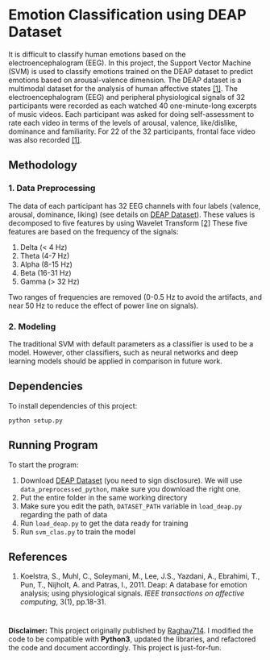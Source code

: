 # Emotion Classification using DEAP Dataset

It is difficult to classify human emotions based on the electroencephalogram (EEG). 
In this project, the Support Vector Machine (SVM) is used to classify emotions trained on the DEAP dataset to 
predict emotions based on arousal-valence dimension.
The DEAP dataset is a multimodal dataset for the analysis of human affective states [\[1\]](#references). 
The electroencephalogram (EEG) and peripheral physiological signals of 32 participants were 
recorded as each watched 40 one-minute-long excerpts of music videos. 
Each participant was asked for doing self-assessment to rate each video in terms of 
the levels of arousal, valence, like/dislike, dominance and familiarity. 
For 22 of the 32 participants, frontal face video was also recorded [\[1\]](#references). 

## Methodology
### 1. Data Preprocessing
The data of each participant has 32 EEG channels with four labels (valence, arousal, dominance, liking) (see details on 
[DEAP Dataset](https://www.eecs.qmul.ac.uk/mmv/datasets/deap/)). These values is decomposed to five features by using 
Wavelet Transform [\[2\]]()
These five features are based on the frequency of the signals: 
1) Delta (< 4 Hz)
2) Theta (4-7 Hz)
3) Alpha (8-15 Hz)
4) Beta (16-31 Hz)
5) Gamma (> 32 Hz)

Two ranges of frequencies are removed (0-0.5 Hz to avoid the artifacts, and near 50 Hz to reduce the effect of power line on signals).

### 2. Modeling
The traditional SVM with default parameters as a classifier is used to be a model. However, other classifiers, 
such as neural networks and deep learning models should be applied in comparison in future work.

## Dependencies
To install dependencies of this project:

```python setup.py```

## Running Program
To start the program:
1. Download [DEAP Dataset](https://www.eecs.qmul.ac.uk/mmv/datasets/deap/) (you need to sign disclosure). We will use `data_preprocessed_python`, make sure you download the right one.
2. Put the entire folder in the same working directory
3. Make sure you edit the path, `DATASET_PATH` variable in `load_deap.py` regarding the path of data
4. Run `load_deap.py` to get the data ready for training
5. Run `svm_clas.py` to train the model

## References
1. Koelstra, S., Muhl, C., Soleymani, M., Lee, J.S., Yazdani, A., Ebrahimi, T., Pun, T., Nijholt, A. and Patras, I., 2011. 
Deap: A database for emotion analysis; using physiological signals. _IEEE transactions on affective computing_, 3(1), pp.18-31.

#
**Disclaimer:** This project originally published by [Raghav714](https://github.com/Raghav714/EEG-Emotion-classification). 
I modified the code to be compatible with **Python3**, updated the libraries, and refactored the code and document accordingly. 
This project is just-for-fun.